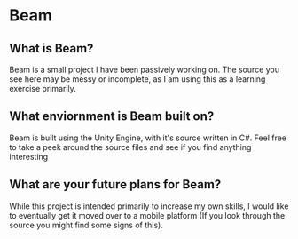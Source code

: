 # Beam

## What is Beam?
Beam is a small project I have been passively working on. The source you see here may be messy or incomplete, as I am using this as a learning exercise primarily.

## What enviornment is Beam built on?
Beam is built using the Unity Engine, with it's source written in C#. Feel free to take a peek around the source files and see if you find anything interesting

## What are your future plans for Beam?
While this project is intended primarily to increase my own skills, I would like to eventually get it moved over to a mobile platform (If you look through the source you might find some signs of this).
